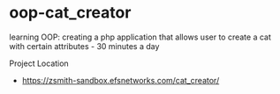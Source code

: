 # oop-cat_creator
learning OOP: creating a php application that allows user to create a cat with certain attributes - 30 minutes a day

Project Location
* https://zsmith-sandbox.efsnetworks.com/cat_creator/
